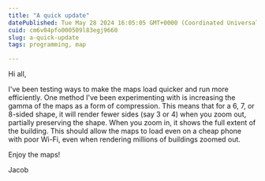 ```yaml
---
title: "A quick update"
datePublished: Tue May 28 2024 16:05:05 GMT+0000 (Coordinated Universal Time)
cuid: cm6v04pfo000509l83egj9660
slug: a-quick-update
tags: programming, map

---
```


Hi all,

I've been testing ways to make the maps load quicker and run more efficiently. One method I've been experimenting with is increasing the gamma of the maps as a form of compression. This means that for a 6, 7, or 8-sided shape, it will render fewer sides (say 3 or 4) when you zoom out, partially preserving the shape. When you zoom in, it shows the full extent of the building. This should allow the maps to load even on a cheap phone with poor Wi-Fi, even when rendering millions of buildings zoomed out.

Enjoy the maps!

Jacob